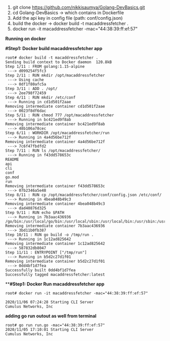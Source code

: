 
1. git clone https://github.com/nikkisaumya/Golang-DevBasics.git
2. cd Golang-DevBasics -> which contains in Dockerfile
3. Add the api key in config file (path: conf/config.json)
4. build the docker -> docker build -t macaddressfetcher .
5. docker run -it macaddressfetcher -mac="44:38:39:ff:ef:57"

**Running on docker**


**#Step1: Docker build macaddressfetcher app**
```
root# docker build -t macaddressfetcher .
Sending build context to Docker daemon  120.8kB
Step 1/11 : FROM golang:1.15-alpine
 ---> d099254f5fc3
Step 2/11 : RUN mkdir /opt/macaddressfetcher
 ---> Using cache
 ---> 0df1f80afc5a
Step 3/11 : ADD . /opt/
 ---> 2ee798f72459
Step 4/11 : RUN mkdir /etc/conf
 ---> Running in cd1d501f2aae
Removing intermediate container cd1d501f2aae
 ---> 0023f8df6dac
Step 5/11 : RUN chmod 777 /opt/macaddressfetcher
 ---> Running in bc421ed9f8ab
Removing intermediate container bc421ed9f8ab
 ---> 48b106a78cec
Step 6/11 : WORKDIR /opt/macaddressfetcher/run
 ---> Running in 4a4d56be712f
Removing intermediate container 4a4d56be712f
 ---> 7c6f47fbdfd2
Step 7/11 : RUN ls /opt/macaddressfetcher/
 ---> Running in f43dd578653c
README
api
cli
conf
go.mod
run
Removing intermediate container f43dd578653c
 ---> 07b2346a5e48
Step 8/11 : RUN cp /opt/macaddressfetcher/conf/config.json /etc/conf/
 ---> Running in 4bea048b49c3
Removing intermediate container 4bea048b49c3
 ---> dad40876d325
Step 9/11 : RUN echo $PATH
 ---> Running in 7b3aac436936
/go/bin:/usr/local/go/bin:/usr/local/sbin:/usr/local/bin:/usr/sbin:/usr/bin:/sbin:/bin
Removing intermediate container 7b3aac436936
 ---> 3bd11b0fb387
Step 10/11 : RUN go build -o /tmp/run .
 ---> Running in 1c12ad825642
Removing intermediate container 1c12ad825642
 ---> 587832db8047
Step 11/11 : ENTRYPOINT ["/tmp/run"]
 ---> Running in b5d2c27d1f01
Removing intermediate container b5d2c27d1f01
 ---> 0dd4bf1d7fea
Successfully built 0dd4bf1d7fea
Successfully tagged macaddressfetcher:latest
```

****#Step1: Docker Run macaddressfetcher app**
```
root# docker run -it macaddressfetcher -mac="44:38:39:ff:ef:57"
```
```
2020/11/06 07:24:28 Starting CLI Server
Cumulus Networks, Inc
```

**adding go run outout as well from terminal**

```
root# go run run.go -mac="44:38:39:ff:ef:57"  
2020/11/05 17:10:01 Starting CLI Server
Cumulus Networks, Inc
```
